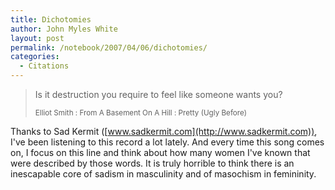```yaml
---
title: Dichotomies
author: John Myles White
layout: post
permalink: /notebook/2007/04/06/dichotomies/
categories:
  - Citations
---
```


<blockquote>
<p>Is it destruction you require to feel like someone wants you?</p>

<small>Elliot Smith : From A Basement On A Hill : Pretty (Ugly Before)</small>
</blockquote>

Thanks to Sad Kermit ([www.sadkermit.com](http://www.sadkermit.com)), I've been listening to this record a lot lately. And every time this song comes on, I focus on this line and think about how many women I've known that were described by those words. It is truly horrible to think there is an inescapable core of sadism in masculinity and of masochism in femininity.
